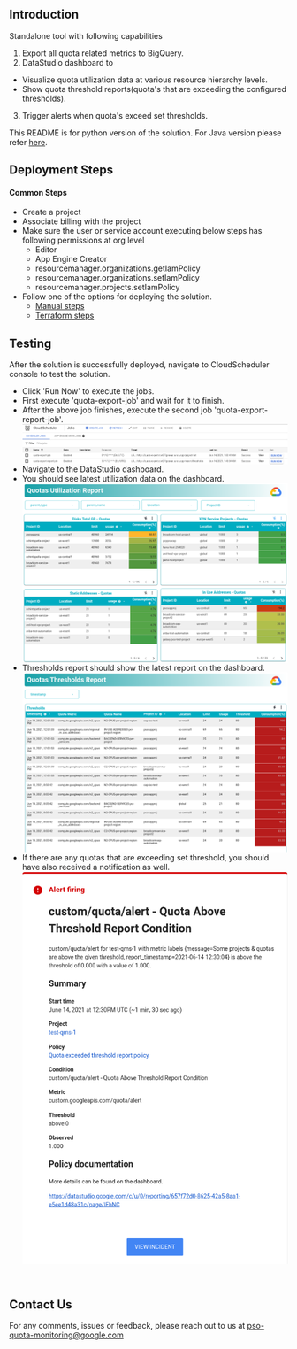 ## Introduction

Standalone tool with following capabilities
1. Export all quota related metrics to BigQuery.
2. DataStudio dashboard to
  * Visualize quota utilization data at various resource hierarchy levels.
  * Show quota threshold reports(quota's that are exceeding the configured thresholds).
3. Trigger alerts when quota's exceed set thresholds.


This README is for python version of the solution. For Java version please refer
[here](../java/README.md).


## Deployment Steps

#### Common Steps
* Create a project
* Associate billing with the project
* Make sure the user or service account executing below steps has following permissions at org level
  * Editor
  * App Engine Creator
  * resourcemanager.organizations.getIamPolicy
  * resourcemanager.organizations.setIamPolicy
  * resourcemanager.projects.setIamPolicy
* Follow one of the options for deploying the solution.
  * [Manual steps](docs/manual_deploy.README.md)
  * [Terraform steps](docs/terraform_deploy.README.md)


## Testing
After the solution is successfully deployed, navigate to CloudScheduler console
to test the solution.

* Click 'Run Now' to execute the jobs.
* First execute 'quota-export-job' and wait for it to finish.
* After the above job finishes, execute the second job 'quota-export-report-job'.
  <img src="docs/scheduler.png" align="center" />
* Navigate to the DataStudio dashboard.
* You should see latest utilization data on the dashboard.
  <img src="docs/utilization.png" align="center" />
* Thresholds report should show the latest report on the dashboard.
  <img src="docs/threshold.png" align="center" />
* If there are any quotas that are exceeding set threshold, you should have also received a
notification as well.
  <img src="docs/alert.png" align="center" />

<br />

## Contact Us
For any comments, issues or feedback, please reach out to us at pso-quota-monitoring@google.com
